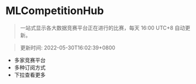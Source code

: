 # MLCompetitionHub

> 一站式显示各大数据竞赛平台正在进行的比赛，每天 16:00 UTC+8 自动更新。
  
> 更新时间: 2022-05-30T16:02:39+0800 

* 多家竞赛平台
* 多种订阅方式
* 下拉查看更多
